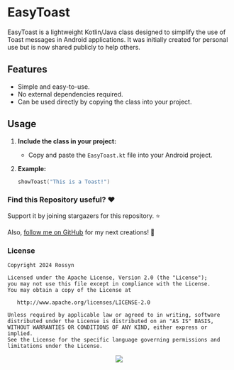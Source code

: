 # EasyToast

EasyToast is a lightweight Kotlin/Java class designed to simplify the use of Toast messages in Android applications. It was initially created for personal use but is now shared publicly to help others.

## Features
- Simple and easy-to-use.
- No external dependencies required.
- Can be used directly by copying the class into your project.

## Usage
1. **Include the class in your project:**
    - Copy and paste the `EasyToast.kt` file into your Android project.

2. **Example:**
   ```kotlin
   showToast("This is a Toast!")
   ```

### Find this Repository useful? ❤️
Support it by joining stargazers for this repository. ⭐

Also, [follow me on GitHub](https://github.com/AndroidWithRossyn/) for my next creations! 🤩


### License
```
Copyright 2024 Rossyn

Licensed under the Apache License, Version 2.0 (the "License");
you may not use this file except in compliance with the License.
You may obtain a copy of the License at

   http://www.apache.org/licenses/LICENSE-2.0

Unless required by applicable law or agreed to in writing, software
distributed under the License is distributed on an "AS IS" BASIS,
WITHOUT WARRANTIES OR CONDITIONS OF ANY KIND, either express or implied.
See the License for the specific language governing permissions and
limitations under the License.
```

<p align="center">
  <img src="https://capsule-render.vercel.app/api?type=waving&color=gradient&height=60&section=footer"/>
</p>

